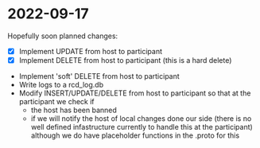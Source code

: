 # 2022-09-17
Hopefully soon planned changes:
- [X] Implement UPDATE from host to participant
- [X] Implement DELETE from host to participant (this is a hard delete)
- Implement 'soft' DELETE from host to participant
- Write logs to a rcd_log.db 
- Modify INSERT/UPDATE/DELETE from host to participant so that at the participant we check if 
    - the host has been banned
    - if we will notify the host of local changes done our side (there is no well defined infastructure currently to handle this at the participant)
        although we do have placeholder functions in the .proto for this